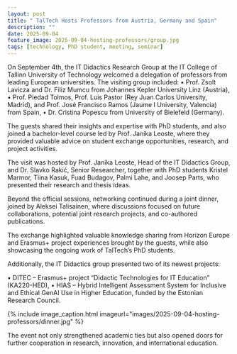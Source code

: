 ```yaml
---
layout: post
title: " TalTech Hosts Professors from Austria, Germany and Spain"
description: ""
date: 2025-09-04
feature_image: 2025-09-04-hosting-professors/group.jpg
tags: [technology, PhD student, meeting, seminar]
---
```

On September 4th, the IT Didactics Research Group at the IT College of Tallinn University of Technology welcomed a delegation of professors from leading European universities.
The visiting group included:
•	Prof. Zsolt Lavicza and Dr. Filiz Mumcu from Johannes Kepler University Linz (Austria),
•	Prof. Piedad Tolmos, Prof. Luis Pastor (Rey Juan Carlos University, Madrid), and Prof. José Francisco Ramos (Jaume I University, Valencia) from Spain,
•	Dr. Cristina Popescu from University of Bielefeld (Germany).


<!--more-->

The guests shared their insights and expertise with PhD students, and also joined a bachelor-level course led by Prof. Janika Leoste, where they provided valuable advice on student exchange opportunities, research, and project activities.

The visit was hosted by Prof. Janika Leoste, Head of the IT Didactics Group, and Dr. Slavko Rakić, Senior Researcher, together with PhD students Kristel Marmor, Tiina Kasuk, Fuad Budagov, Palmi Lahe, and Joosep Parts, who presented their research and thesis ideas.

Beyond the official sessions, networking continued during a joint dinner, joined by Aleksei Talisainen, where discussions focused on future collaborations, potential joint research projects, and co-authored publications.

The exchange highlighted valuable knowledge sharing from Horizon Europe and Erasmus+ project experiences brought by the guests, while also showcasing the ongoing work of TalTech’s PhD students. 

Additionally, the IT Didactics group presented two of its newest projects:

•	DITEC – Erasmus+ project “Didactic Technologies for IT Education” (KA220-HED),
•	HIAS – Hybrid Intelligent Assessment System for Inclusive and Ethical GenAI Use in Higher Education, funded by the Estonian Research Council.


{% include image_caption.html imageurl="images/2025-09-04-hosting-professors/dinner.jpg" %}

The event not only strengthened academic ties but also opened doors for further cooperation in research, innovation, and international education.








